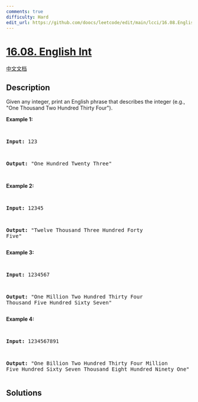 ```yaml
---
comments: true
difficulty: Hard
edit_url: https://github.com/doocs/leetcode/edit/main/lcci/16.08.English%20Int/README_EN.md
---
```


<!-- problem:start -->

# [16.08. English Int](https://leetcode.cn/problems/english-int-lcci)

[中文文档](/lcci/16.08.English%20Int/README.md)

## Description

<!-- description:start -->

<p>Given any integer, print an English phrase that describes the integer (e.g., &quot;One Thousand Two Hundred Thirty Four&quot;).</p>
<p><strong>Example 1:</strong></p>
<pre>

<strong>Input:</strong> 123

<strong>Output:</strong> &quot;One Hundred Twenty Three&quot;

</pre>
<p><strong>Example 2:</strong></p>
<pre>

<strong>Input:</strong> 12345

<strong>Output:</strong> &quot;Twelve Thousand Three Hundred Forty Five&quot;</pre>

<p><strong>Example 3:</strong></p>
<pre>

<strong>Input:</strong> 1234567

<strong>Output:</strong> &quot;One Million Two Hundred Thirty Four Thousand Five Hundred Sixty Seven&quot;</pre>

<p><strong>Example 4:</strong></p>
<pre>

<strong>Input:</strong> 1234567891

<strong>Output:</strong> &quot;One Billion Two Hundred Thirty Four Million Five Hundred Sixty Seven Thousand Eight Hundred Ninety One&quot;</pre>

<!-- description:end -->

## Solutions

<!-- solution:start -->

<!-- problem:end -->
